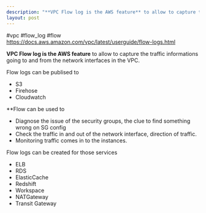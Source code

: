 ```yaml
---
description: "**VPC Flow log is the AWS feature** to allow to capture the traffic informations going to and from the network interfaces in the VPC."
layout: post
---
```


#vpc #flow_log #flow 
https://docs.aws.amazon.com/vpc/latest/userguide/flow-logs.html

**VPC Flow log is the AWS feature** to allow to capture the traffic informations going to and from the network interfaces in the VPC.

Flow logs can be publised to 
- S3
- Firehose
- Cloudwatch

**Flow can be used to
- Diagnose the issue of the security groups, the clue to find something wrong on SG config
- Check the traffic in and out of the network interface, direction of traffic.
- Monitoring traffic comes in to the instances.

Flow logs can be created for those services
- ELB
- RDS
- ElasticCache
- Redshift
- Workspace
- NATGateway
- Transit Gateway